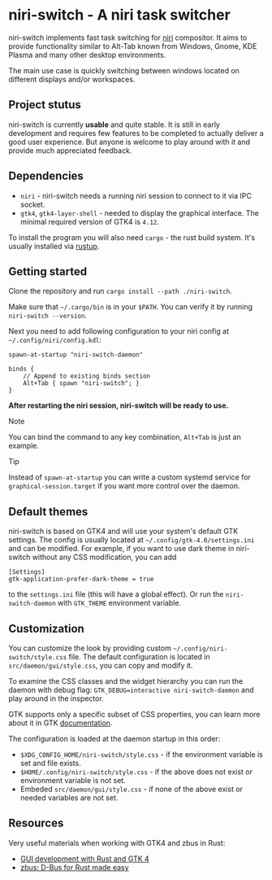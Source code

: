 # niri-switch - A niri task switcher

niri-switch implements fast task switching for [niri](https://github.com/YaLTeR/niri) compositor. It aims to provide functionality similar to Alt-Tab known from Windows, Gnome, KDE Plasma and many other desktop environments.

The main use case is quickly switching between windows located on different displays and/or workspaces.

## Project stutus

niri-switch is currently **usable** and quite stable. It is still in early development and requires few features to be completed to actually deliver a good user experience. But anyone is welcome to play around with it and provide much appreciated feedback.

## Dependencies

* `niri` - niri-switch needs a running niri session to connect to it via IPC socket.
* `gtk4`, `gtk4-layer-shell` - needed to display the graphical interface. The minimal required version of GTK4 is `4.12`.

To install the program you will also need `cargo` - the rust build system. It's usually installed via [rustup](https://www.rust-lang.org/tools/install).

## Getting started

Clone the repository and run `cargo install --path ./niri-switch`.

Make sure that `~/.cargo/bin` is in your `$PATH`. You can verify it by running `niri-switch --version`.

Next you need to add following configuration to your niri config at `~/.config/niri/config.kdl`:
```kdl
spawn-at-startup "niri-switch-daemon"

binds {
    // Append to existing binds section
    Alt+Tab { spawn "niri-switch"; }
}
```

**After restarting the niri session, niri-switch will be ready to use.**
> [!NOTE]
> You can bind the command to any key combination, `Alt+Tab` is just an example.

> [!TIP]
> Instead of `spawn-at-startup` you can write a custom systemd service for `graphical-session.target` if you want more control over the daemon.

## Default themes

niri-switch is based on GTK4 and will use your system's default GTK settings. The config is usually located at `~/.config/gtk-4.0/settings.ini` and can be modified. For example, if you want to use dark theme in niri-switch without any CSS modification, you can add 
```
[Settings]
gtk-application-prefer-dark-theme = true
```
to the `settings.ini` file (this will have a global effect). Or run the `niri-switch-daemon` with `GTK_THEME` environment variable.

## Customization

You can customize the look by providing custom `~/.config/niri-switch/style.css` file. The default configuration is located in `src/daemon/gui/style.css`, you can copy and modify it.

To examine the CSS classes and the widget hierarchy you can run the daemon with debug flag: `GTK_DEBUG=interactive niri-switch-daemon` and play around in the inspector.

GTK supports only a specific subset of CSS properties, you can learn more about it in GTK [documentation](https://docs.gtk.org/gtk4/css-properties.html).

The configuration is loaded at the daemon startup in this order:

* `$XDG_CONFIG_HOME/niri-switch/style.css` - if the environment variable is set and file exists.
* `$HOME/.config/niri-switch/style.css` - if the above does not exist or environment variable is not set.
* Embeded `src/daemon/gui/style.css` - if none of the above exist or needed variables are not set.

## Resources

Very useful materials when working with GTK4 and zbus in Rust:
* [GUI development with Rust and GTK 4](https://gtk-rs.org/gtk4-rs/stable/latest/book/)
* [zbus: D-Bus for Rust made easy](https://dbus2.github.io/zbus/)
